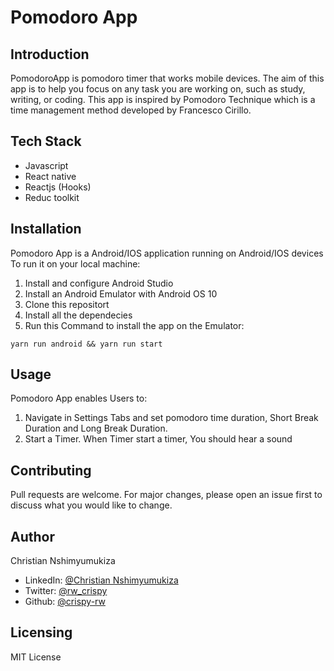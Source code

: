 # Pomodoro App

## Introduction

PomodoroApp is pomodoro timer that works mobile devices. The aim of this app is to help you focus on any task you are working on, such as study, writing, or coding. This app is inspired by Pomodoro Technique which is a time management method developed by Francesco Cirillo. 

## Tech Stack
- Javascript
- React native
- Reactjs (Hooks)
- Reduc toolkit

## Installation

Pomodoro App is a Android/IOS application running on Android/IOS devices
To run it on your local machine:
1. Install and configure Android Studio
2. Install an Android Emulator with Android OS 10
3. Clone this repositort
4. Install all the dependecies
5. Run this Command to install the app on the Emulator:

```
yarn run android && yarn run start
```

## Usage
Pomodoro App enables Users to:
1. Navigate in Settings Tabs and set pomodoro time duration, Short Break Duration and Long Break Duration.
2. Start a Timer. When Timer start a timer, You should hear a sound


## Contributing
Pull requests are welcome. For major changes, please open an issue first to discuss what you would like to change.

## Author
Christian Nshimyumukiza
- LinkedIn: [@Christian Nshimyumukiza](https://www.linkedin.com/in/christian-nshimyumukiza-51b118121/)
- Twitter: [@rw_crispy](https://twitter.com/rw_crispy)
- Github: [@crispy-rw](https://github.com/crispy-rw)

## Licensing
MIT License


